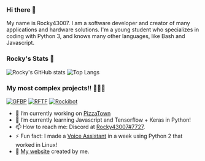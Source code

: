 ### Hi there 👋

My name is Rocky43007. I am a software developer and creator of many applications and hardware solutions. I'm a young student who specializes in coding with Python 3, and knows many other languages, like Bash and Javascript.

### Rocky's Stats 🎉
![Rocky's GitHub stats](https://github-readme-stats.vercel.app/api?username=Rocky43007&count_private=true&theme=dark) 
![Top Langs](https://github-readme-stats.vercel.app/api/top-langs/?username=Rocky43007&theme=dark&layout=compact&count_private=true&langs_count=10&hide=php,roff)
### My most complex projects!! 👨🏾‍💻
[![GFBP](https://github-readme-stats.vercel.app/api/pin/?username=Rocky43007&repo=GlassesForBlind&theme=dark)](https://www.github.com/Rocky43007/GlassesForBlind)
[![RFTF](https://github-readme-stats.vercel.app/api/pin/?username=Rocky43007&repo=RFTFARApp&theme=dark)](https://github.com/Rocky43007/RFTFARApp)
[![Rockibot](https://github-readme-stats.vercel.app/api/pin/?username=Rocky43007&repo=Rockibot&theme=dark)](https://github.com/Rocky43007/Rockibot)

- 🔭 I’m currently working on [PizzaTown](https://pizzatown.ml)
- 🌱 I’m currently learning Javascript and Tensorflow + Keras in Python!
- 📫 How to reach me: Discord at [Rocky43007#7727](https://discord.com/users/361212545924595712).
- ⚡ Fun fact: I made a [Voice Assistant](https://github.com/Rocky43007/Voice-Assistant-For-Linux) in a week using Python 2 that worked in Linux!
- 🔗 [My website](https://rocky43007.github.io) created by me.
